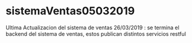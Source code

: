 # sistemaVentas05032019
Ultima Actualizacion del sistema de ventas
26/03/2019 : se termina el backend del sistema de ventas, estos publican distintos servicios restful